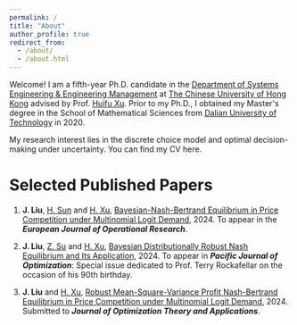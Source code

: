 ```yaml
---
permalink: /
title: "About"
author_profile: true
redirect_from: 
  - /about/
  - /about.html
---
```


Welcome!
I am a fifth-year Ph.D. candidate in the [Department of Systems Engineering & Engineering Management](https://www.se.cuhk.edu.hk/) at [The Chinese University of Hong Kong](https://www.cuhk.edu.hk/) advised by Prof. [Huifu Xu](https://www1.se.cuhk.edu.hk/~hfxu/index.html).
Prior to my Ph.D., I obtained my Master's degree in the School of Mathematical Sciences from [Dalian University of Technology](https://en.dlut.edu.cn/) in 2020.

My research interest lies in the discrete choice model and optimal decision-making under uncertainty. You can find my CV here.

Selected Published Papers
======
1. **J. Liu**, [H. Sun](https://scholar.google.com/citations?user=1asZXWkAAAAJ&hl=en) and [H. Xu](https://www1.se.cuhk.edu.hk/~hfxu/index.html), [Bayesian-Nash-Bertrand Equilibrium in Price Competition under Multinomial Logit Demand](https://papers.ssrn.com/sol3/papers.cfm?abstract_id=4911498), 2024. To appear in the ***European Journal of Operational Research***.

2. **J. Liu**, [Z. Su](https://scholar.google.com/citations?user=UwDInqkAAAAJ&hl=en) and [H. Xu](https://www1.se.cuhk.edu.hk/~hfxu/index.html), [Bayesian Distributionally Robust Nash Equilibrium and Its Application](https://arxiv.org/abs/2410.20364), 2024. To appear in ***Pacific Journal of Optimization***: Special issue dedicated to Prof. Terry Rockafellar on the occasion of his 90th birthday.

3. **J. Liu** and [H. Xu](https://www1.se.cuhk.edu.hk/~hfxu/index.html), [Robust Mean-Square-Variance Profit Nash-Bertrand Equilibrium in Price Competition under Multinomial Logit Demand](https://papers.ssrn.com/sol3/papers.cfm?abstract_id=4894226), 2024. Submitted to ***Journal of Optimization Theory and Applications***.







